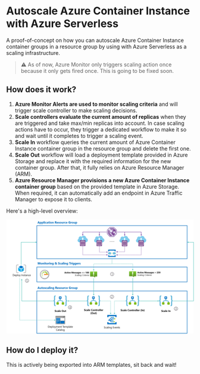 # Autoscale Azure Container Instance with Azure Serverless

A proof-of-concept on how you can autoscale Azure Container Instance container groups in a resource group by using with Azure Serverless as a scaling infrastructure.

> ⚠ As of now, Azure Monitor only triggers scaling action once because it only gets fired once. This is going to be fixed soon.

## How does it work?

1. **Azure Monitor Alerts are used to monitor scaling criteria** and will trigger scale controller to make scaling decisions.
2. **Scale controllers evaluate the current amount of replicas** when they are triggered and take max/min replicas into account. In case scaling actions have to occur, they trigger a dedicated workflow to make it so and wait until it completes to trigger a scaling event.
3. **Scale In** workflow queries the current amount of Azure Container Instance container group in the resource group and delete the first one.
4. **Scale Out** workflow will load a deployment template provided in Azure Storage and replace it with the required information for the new container group. After that, it fully relies on Azure Resource Manager (ARM).
5. **Azure Resource Manager provisions a new Azure Container Instance container group** based on the provided template in Azure Storage. When required, it can automatically add an endpoint in Azure Traffic Manager to expose it to clients.

Here's a high-level overview:

![Overview](./media/overview.png)

## How do I deploy it?

This is actively being exported into ARM templates, sit back and wait!